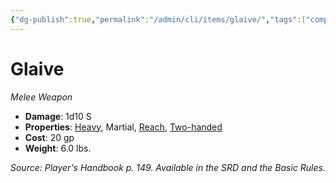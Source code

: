 ```yaml
---
{"dg-publish":true,"permalink":"/admin/cli/items/glaive/","tags":["compendium/src/5e/phb","item/property/heavy","item/property/martial","item/property/reach","item/property/two-handed","item/weapon/martial/melee"],"updated":"2025-01-11T15:32:17.042+00:00"}
---
```


# Glaive
*Melee Weapon*  

- **Damage**: 1d10 S
- **Properties**: [Heavy](/3-Mechanics/CLI/rules/item-properties.md#Heavy), Martial, [Reach](/3-Mechanics/CLI/rules/item-properties.md#Reach), [Two-handed](/3-Mechanics/CLI/rules/item-properties.md#Two-handed)
- **Cost**: 20 gp
- **Weight**: 6.0 lbs.

*Source: Player's Handbook p. 149. Available in the SRD and the Basic Rules.*
